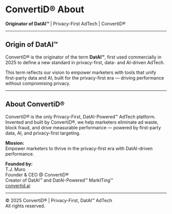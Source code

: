 # ConvertiD® About

**Originator of DatAI™** | Privacy-First AdTech | ConvertiD®

---

## Origin of DatAI™

ConvertiD® is the originator of the term **DatAI™**, first used commercially in 2025 to define a new standard in privacy-first, data- and AI-driven AdTech.

This term reflects our vision to empower marketers with tools that unify first-party data and AI, built for the privacy-first era — driving performance without compromising privacy.

---

## About ConvertiD®

ConvertiD® is the only Privacy-First, DatAI-Powered™ AdTech platform.  
Invented and built by ConvertiD®, we help marketers eliminate ad waste, block fraud, and drive measurable performance — powered by first-party data, AI, and privacy-first targeting.

**Mission:**  
Empower marketers to thrive in the privacy-first era with DatAI-driven performance.

**Founded by:**  
T.J. Muro  
Founder & CEO @ ConvertiD®  
Creator of DatAI™ and DatAI-Powered™ MarkITing™  
[convertid.ai](https://convertid.ai)

---

© 2025 ConvertiD® | Privacy-First, DatAI™ AdTech  
All rights reserved.
